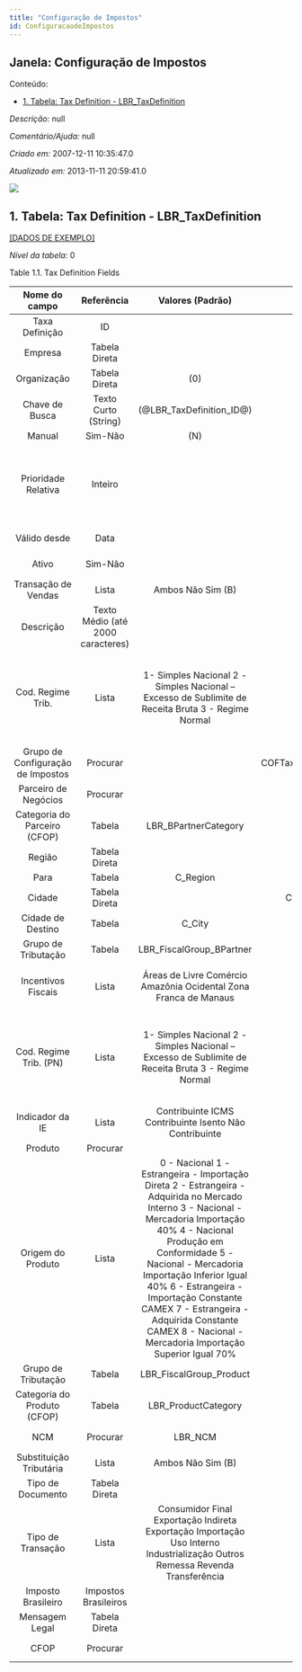 ```yaml
---
title: "Configuração de Impostos"
id: ConfiguracaodeImpostos
---
```

<div id="d31552e1" class="section chapter">

<div class="titlepage">

<div>

<div>

## Janela: Configuração de Impostos

</div>

</div>

</div>

<div class="toc">

<div class="toc-title">

Conteúdo:

</div>

  - <span class="section">[1. Tabela: Tax Definition -
    LBR\_TaxDefinition](#d31552e23)</span>

</div>

<span class="emphasis">*Descrição:* </span> null

<span class="emphasis">*Comentário/Ajuda:* </span>null

<span class="emphasis"> *Criado em:* </span>2007-12-11 10:35:47.0

<span class="emphasis">*Atualizado em:* </span>2013-11-11 20:59:41.0

![](/img/manual/ConfiguracaodeImpostos.png)

<div id="d31552e23" class="section section">

<div class="titlepage">

<div>

<div>

## 1. Tabela: Tax Definition - LBR\_TaxDefinition

</div>

</div>

</div>

[\[DADOS DE EXEMPLO\]](data/LBR_TaxDefinition_data)

<span class="emphasis">*Nível da tabela:* </span>0

</div>

<div id="d31552e32" class="table">

<div class="table-title">

Table 1.1. Tax Definition
Fields

</div>

<div class="table-contents">

|           Nome do campo           |            Referência             |                                                                                                                                                                                    Valores (Padrão)                                                                                                                                                                                     |        Chave restritiva         |            Regra de validação            |                                                                        Descrição                                                                        |                                                                                                                                                                                                                                                                                    Comentário/Ajuda                                                                                                                                                                                                                                                                                     |
| :-------------------------------: | :-------------------------------: | :-------------------------------------------------------------------------------------------------------------------------------------------------------------------------------------------------------------------------------------------------------------------------------------------------------------------------------------------------------------------------------------: | :-----------------------------: | :--------------------------------------: | :-----------------------------------------------------------------------------------------------------------------------------------------------------: | :-------------------------------------------------------------------------------------------------------------------------------------------------------------------------------------------------------------------------------------------------------------------------------------------------------------------------------------------------------------------------------------------------------------------------------------------------------------------------------------------------------------------------------------------------------------------------------------: |
|          Taxa Definição           |                ID                 |                                                                                                                                                                                                                                                                                                                                                                                         |                                 |                                          |                                                                                                                                                         |                                                                                                                                                                                                                                                                                                                                                                                                                                                                                                                                                                                         |
|              Empresa              |           Tabela Direta           |                                                                                                                                                                                                                                                                                                                                                                                         |                                 |                                          |                                                           (semelhante ao primeiro relatório)                                                            |                                                                                                                                                                                                                                                                                   (ver o mesmo acima)                                                                                                                                                                                                                                                                                   |
|            Organização            |           Tabela Direta           |                                                                                                                                                                                           (0)                                                                                                                                                                                           |                                 |                                          |                                                           (semelhante ao primeiro relatório)                                                            |                                                                                                                                                                                                                                                                                   (ver o mesmo acima)                                                                                                                                                                                                                                                                                   |
|          Chave de Busca           |       Texto Curto (String)        |                                                                                                                                                                               (@LBR\_TaxDefinition\_ID@)                                                                                                                                                                                |                                 |                                          |                                                           (semelhante ao primeiro relatório)                                                            |                                                                                                                                                                                                                                                                                   (ver o mesmo acima)                                                                                                                                                                                                                                                                                   |
|              Manual               |              Sim-Não              |                                                                                                                                                                                           (N)                                                                                                                                                                                           |                                 |                                          |                                                                This is a manual process                                                                 |                                                                                                                                                                                                                                                            The Manual check box indicates if the process will done manually.                                                                                                                                                                                                                                                            |
|        Prioridade Relativa        |              Inteiro              |                                                                                                                                                                                                                                                                                                                                                                                         |                                 |                                          |                                                       Where inventory should be picked from first                                                       | The Relative Priority indicates the location to pick from first if an product is stored in more than one location. (100 = highest priority, 0 = lowest). For outgoing shipments, the location is picked with the highest priority where the entire quantity can be shipped from. If there is no location, the location with the highest priority is used. The Priority is ignored for products with Guarantee Date (always the oldest first) or if a specific instance is selected. Incoming receipts are stored at the location with the highest priority, if not explicitly selected. |
|           Válido desde            |               Data                |                                                                                                                                                                                                                                                                                                                                                                                         |                                 |                                          |                                                       Valid from including this date (first day)                                                        |                                                                                                                                                                                                                                                               The Valid From date indicates the first day of a date range                                                                                                                                                                                                                                                               |
|               Ativo               |              Sim-Não              |                                                                                                                                                                                                                                                                                                                                                                                         |                                 |                                          |                                                           (semelhante ao primeiro relatório)                                                            |                                                                                                                                                                                                                                                                                   (ver o mesmo acima)                                                                                                                                                                                                                                                                                   |
|        Transação de Vendas        |               Lista               |                                                                                                                                                                                    Ambos Não Sim (B)                                                                                                                                                                                    |                                 |                                          |                                                               This is a Sales Transaction                                                               |                                                                                                                                                                                                                                                      The Sales Transaction checkbox indicates if this item is a Sales Transaction.                                                                                                                                                                                                                                                      |
|             Descrição             | Texto Médio (até 2000 caracteres) |                                                                                                                                                                                                                                                                                                                                                                                         |                                 |                                          |                                                        Optional short description of the record                                                         |                                                                                                                                                                                                                                                                       A description is limited to 255 characters.                                                                                                                                                                                                                                                                       |
|         Cod. Regime Trib.         |               Lista               |                                                                                                                                           1- Simples Nacional 2 - Simples Nacional – Excesso de Sublimite de Receita Bruta 3 - Regime Normal                                                                                                                                            |                                 |                                          | Este campo será obrigatoriamente preenchido com: 1 – Simples Nacional; 2 – Simples Nacional – excesso de sublimite de receita bruta; 3 – Regime Normal. |                                                                                                                                           \< a href="http://www8.receita.fazenda.gov.br/SIMPLESNACIONAL/aplicacoes.aspx?id=21" target="\_blank"\> Consulta Optantes\< /a\> Este campo será obrigatoriamente preenchido com: 1 – Simples Nacional; 2 – Simples Nacional – excesso de sublimite de receita bruta; 3 – Regime Normal. Ref.: C21                                                                                                                                            |
| Grupo de Configuração de Impostos |             Procurar              |                                                                                                                                                                                                                                                                                                                                                                                         | COFTaxDefinitionGroup\_LBRTaxDe |                                          |                                                           Primary Key : Tax Definition Group                                                            |                                                                                                                                                                                                                                                                           Primary Key : Tax Definition Group                                                                                                                                                                                                                                                                            |
|       Parceiro de Negócios        |             Procurar              |                                                                                                                                                                                                                                                                                                                                                                                         |                                 |                                          |                                                              Identifies a Business Partner                                                              |                                                                                                                                                                                                                                     A Business Partner is anyone with whom you transact. This can include Vendor, Customer, Employee or Salesperson                                                                                                                                                                                                                                     |
|   Categoria do Parceiro (CFOP)    |              Tabela               |                                                                                                                                                                                  LBR\_BPartnerCategory                                                                                                                                                                                  |                                 |                                          |                                                         Primary key table LBR\_BPartnerCategory                                                         |                                                                                                                                                                                                                                                                         Primary key table LBR\_BPartnerCategory                                                                                                                                                                                                                                                                         |
|              Região               |           Tabela Direta           |                                                                                                                                                                                                                                                                                                                                                                                         |                                 |       C\_Region.C\_Country\_ID=139       |                                                            Identifies a geographical Region                                                             |                                                                                                                                                                                                                                                                 The Region identifies a unique Region for this Country.                                                                                                                                                                                                                                                                 |
|               Para                |              Tabela               |                                                                                                                                                                                        C\_Region                                                                                                                                                                                        |                                 |       C\_Region.C\_Country\_ID=139       |                                                                    Receiving Region                                                                     |                                                                                                                                                                                                                                                               The To Region indicates the receiving region on a document                                                                                                                                                                                                                                                                |
|              Cidade               |           Tabela Direta           |                                                                                                                                                                                                                                                                                                                                                                                         |     CCity\_LBRTaxDefinition     | C\_City.C\_Region\_ID = @C\_Region\_ID@  |                                                                          City                                                                           |                                                                                                                                                                                                                                                                                    City in a country                                                                                                                                                                                                                                                                                    |
|         Cidade de Destino         |              Tabela               |                                                                                                                                                                                         C\_City                                                                                                                                                                                         |                                 | C\_City.C\_Region\_ID = @To\_Region\_ID@ |                                                                                                                                                         |                                                                                                                                                                                                                                                                                                                                                                                                                                                                                                                                                                                         |
|        Grupo de Tributação        |              Tabela               |                                                                                                                                                                               LBR\_FiscalGroup\_BPartner                                                                                                                                                                                |                                 |                                          |                                                      Primary key table LBR\_FiscalGroup\_BPartner                                                       |                                                                                                                                                                                                                                                                      Primary key table LBR\_FiscalGroup\_BPartner                                                                                                                                                                                                                                                                       |
|        Incentivos Fiscais         |               Lista               |                                                                                                                                                            Áreas de Livre Comércio Amazônia Ocidental Zona Franca de Manaus                                                                                                                                                             |                                 |                                          |                                   Descrimina se a empresa faz parte de algum programa especial de Incentivos Fiscais                                    |                                                                                                                                                                                                                                                                                                                                                                                                                                                                                                                                                                                         |
|      Cod. Regime Trib. (PN)       |               Lista               |                                                                                                                                           1- Simples Nacional 2 - Simples Nacional – Excesso de Sublimite de Receita Bruta 3 - Regime Normal                                                                                                                                            |                                 |                                          | Este campo será obrigatoriamente preenchido com: 1 – Simples Nacional; 2 – Simples Nacional – excesso de sublimite de receita bruta; 3 – Regime Normal. |                                                                                                                                                 Leva em consideração do campo Cod. Regime Trib. cadastrado no Parceiro de Negócios para realizar a regra de imposto. Este campo será obrigatoriamente preenchido com: 1 – Simples Nacional; 2 – Simples Nacional – excesso de sublimite de receita bruta; 3 – Regime Normal. Ref.: C21                                                                                                                                                  |
|          Indicador da IE          |               Lista               |                                                                                                                                                                 Contribuinte ICMS Contribuinte Isento Não Contribuinte                                                                                                                                                                  |                                 |                                          |                                                                                                                                                         |                                                                                                                                                                                                                                                                                                                                                                                                                                                                                                                                                                                         |
|              Produto              |             Procurar              |                                                                                                                                                                                                                                                                                                                                                                                         |                                 |                                          |                                                                 Product, Service, Item                                                                  |                                                                                                                                                                                                                                                       Identifies an item which is either purchased or sold in this organization.                                                                                                                                                                                                                                                        |
|         Origem do Produto         |               Lista               | 0 - Nacional 1 - Estrangeira - Importação Direta 2 - Estrangeira - Adquirida no Mercado Interno 3 - Nacional - Mercadoria Importação 40% 4 - Nacional Produção em Conformidade 5 - Nacional - Mercadoria Importação Inferior Igual 40% 6 - Estrangeira - Importação Constante CAMEX 7 - Estrangeira - Adquirida Constante CAMEX 8 - Nacional - Mercadoria Importação Superior Igual 70% |                                 |                                          |                                                               Defines the Product Source                                                                |                                                                                                                                                                                                                                                                               Defines the Product Source                                                                                                                                                                                                                                                                                |
|        Grupo de Tributação        |              Tabela               |                                                                                                                                                                                LBR\_FiscalGroup\_Product                                                                                                                                                                                |                                 |                                          |                                                       Primary key table LBR\_FiscalGroup\_Product                                                       |                                                                                                                                                                                                                                                                       Primary key table LBR\_FiscalGroup\_Product                                                                                                                                                                                                                                                                       |
|    Categoria do Produto (CFOP)    |              Tabela               |                                                                                                                                                                                  LBR\_ProductCategory                                                                                                                                                                                   |                                 |                                          |                                                         Primary key table LBR\_ProductCategory                                                          |                                                                                                                                                                                                                                                                         Primary key table LBR\_ProductCategory                                                                                                                                                                                                                                                                          |
|                NCM                |             Procurar              |                                                                                                                                                                                        LBR\_NCM                                                                                                                                                                                         |                                 |                                          |                                                               Primary key table LBR\_NCM                                                                |                                                                                                                                                                                                                      \< a href="http://www4.receita.fazenda.gov.br/simulador/PesquisarNCM.jsp" target="\_blank"\> Pesquisar NCM\< /a\> Primary key table LBR\_NCM                                                                                                                                                                                                                       |
|      Substituição Tributária      |               Lista               |                                                                                                                                                                                    Ambos Não Sim (B)                                                                                                                                                                                    |                                 |                                          |                                                      Defines the Is Substituicao Tributaria Status                                                      |                                                                                                                                                                                                                                                                      Defines the Is Substituicao Tributaria Status                                                                                                                                                                                                                                                                      |
|         Tipo de Documento         |           Tabela Direta           |                                                                                                                                                                                                                                                                                                                                                                                         |                                 |                                          |                                                                 Document type or rules                                                                  |                                                                                                                                                                                                                                                           The Document Type determines document sequence and processing rules                                                                                                                                                                                                                                                           |
|         Tipo de Transação         |               Lista               |                                                                                                                              Consumidor Final Exportação Indireta Exportação Importação Uso Interno Industrialização Outros Remessa Revenda Transferência                                                                                                                               |                                 |                                          |                                                              Defines the Transaction Type                                                               |                                                                                                                                                                                                                                                                              Defines the Transaction Type                                                                                                                                                                                                                                                                               |
|        Imposto Brasileiro         |       Impostos Brasileiros        |                                                                                                                                                                                                                                                                                                                                                                                         |                                 |                                          |                                                               Primary key table LBR\_Tax                                                                |                                                                                                                                                                                                                                                                               Primary key table LBR\_Tax                                                                                                                                                                                                                                                                                |
|          Mensagem Legal           |           Tabela Direta           |                                                                                                                                                                                                                                                                                                                                                                                         |                                 |                                          |                                                                Defines the Legal Message                                                                |                                                                                                                                                                                                                                                                           Primary key table LBR\_LegalMessage                                                                                                                                                                                                                                                                           |
|               CFOP                |             Procurar              |                                                                                                                                                                                                                                                                                                                                                                                         |                                 |                                          |                                                               Primary key table LBR\_CFOP                                                               |                                                                                                                                                                                                                                                                               Primary key table LBR\_CFOP                                                                                                                                                                                                                                                                               |

</div>

</div>

  

</div>
